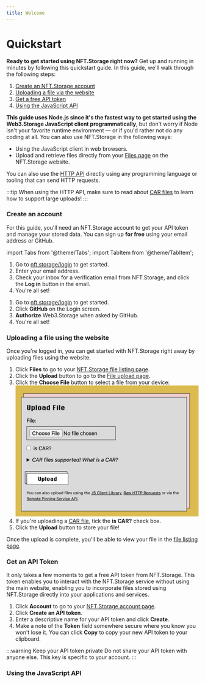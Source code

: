 ```yaml
---
title: Welcome
---
```


# Quickstart

**Ready to get started using NFT.Storage right now?** Get up and running in minutes by following this quickstart guide. In this guide, we'll walk through the following steps:

1. [Create an NFT.Storage account](#create-an-account)
1. [Uploading a file via the website](#uploading-a-file-using-the-website)
1. [Get a free API token](#get-an-api-token)
1. [Using the JavaScript API](#using-the-javascript-api)

**This guide uses Node.js since it's the fastest way to get started using the Web3.Storage JavaScript client programmatically**, but don't worry if Node isn't your favorite runtime environment — or if you'd rather not do any coding at all. You can also use NFT.Storage in the following ways:
- Using the JavaScript client in web browsers.
- Upload and retrieve files directly from your [Files page](https://nft.storage/files/) on the NFT.Storage website.

You can also use the [HTTP API][reference-http-api] directly using any programming language or tooling that can send HTTP requests.

<!-- TODO(yusef): link to generated clients (python, etc) -->

:::tip
When using the HTTP API, make sure to read about [CAR files][concepts-car-files] to learn how to support large uploads!
:::

### Create an account

For this guide, you'll need an NFT.Storage account to get your API token and manage your stored data. You can sign up **for free** using your email address or GitHub.

import Tabs from '@theme/Tabs';
import TabItem from '@theme/TabItem';

<Tabs>
<TabItem value="email" label="Sign up using email">

1. Go to [nft.storage/login](https://nft.storage/login) to get started.
1. Enter your email address.
1. Check your inbox for a verification email from NFT.Storage, and click the **Log in** button in the email.
1. You're all set!

</TabItem>
<TabItem value="github" label="Sign up using GitHub">

1. Go to [nft.storage/login](https://nft.storage/login) to get started.
1. Click **GitHub** on the Login screen.
1. **Authorize** Web3.Storage when asked by GitHub.
1. You're all set!

</TabItem>
</Tabs>

### Uploading a file using the website

Once you're logged in, you can get started with NFT.Storage right away by uploading files using the website.

1. Click **Files** to go to your [NFT.Storage file listing page](https://nft.storage/files/). 
1. Click the **Upload** button to go to the [File upload page](https://nft.storage/new-file/).
1. Click the **Choose File** button to select a file from your device:
    ![Screenshot of new file page showing "Choose File" button](./images/new-file.png)
1. If you're uploading a [CAR file][concepts-car-files], tick the **is CAR?** check box.
1. Click the **Upload** button to store your file!

Once the upload is complete, you'll be able to view your file in the [file listing page](https://nft.storage/files/).

### Get an API Token

It only takes a few moments to get a free API token from NFT.Storage. This token enables you to interact with the NFT.Storage service without using the main website, enabling you to incorporate files stored using NFT.Storage directly into your applications and services.

1. Click **Account** to go to your [NFT.Storage account page](https://nft.storage/account).
1. Click **Create an API token**.
1. Enter a descriptive name for your API token and click **Create**.
1. Make a note of the **Token** field somewhere secure where you know you won't lose it. You can click **Copy** to copy your new API token to your clipboard.

:::warning Keep your API token private 
Do not share your API token with anyone else. This key is specific to your account.
:::


### Using the JavaScript API

<!-- TODO(yusef): add simple node upload example -->


[reference-http-api]: https://nft.storage/api-docs/
[concepts-car-files]: ./concepts/car-files.md


